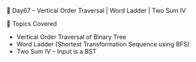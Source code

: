 📘 Day67 – Vertical Order Traversal | Word Ladder | Two Sum IV

📌 Topics Covered
- Vertical Order Traversal of Binary Tree  
- Word Ladder (Shortest Transformation Sequence using BFS)  
- Two Sum IV – Input is a BST  
